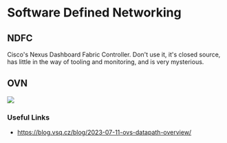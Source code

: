 # Software Defined Networking

## NDFC

Cisco's Nexus Dashboard Fabric Controller. Don't use it, it's closed source, has little in the way of tooling and monitoring, and is very mysterious.

## OVN

![](https://hustcat.github.io/assets/ovs/ovs_architecture_01.png)

### Useful Links

- https://blog.vsq.cz/blog/2023-07-11-ovs-datapath-overview/